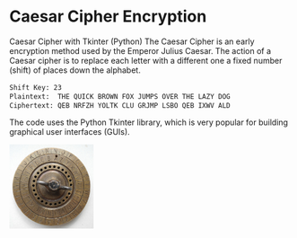 # Caesar Cipher Encryption

Caesar Cipher with Tkinter (Python)
The Caesar Cipher is an early encryption method used by the Emperor Julius Caesar. The action of a Caesar cipher is to replace each letter with a different one a fixed number (shift) of places down the alphabet.

```
Shift Key: 23
Plaintext:  THE QUICK BROWN FOX JUMPS OVER THE LAZY DOG
Ciphertext: QEB NRFZH YOLTK CLU GRJMP LSBO QEB IXWV ALD
```

The code uses the Python Tkinter library, which is very popular for building graphical user interfaces (GUIs). 

<img src="https://github.com/gmehmeti/Caesar-Cipher/blob/main/CipherDisk.jpg" width="150" height="150">

